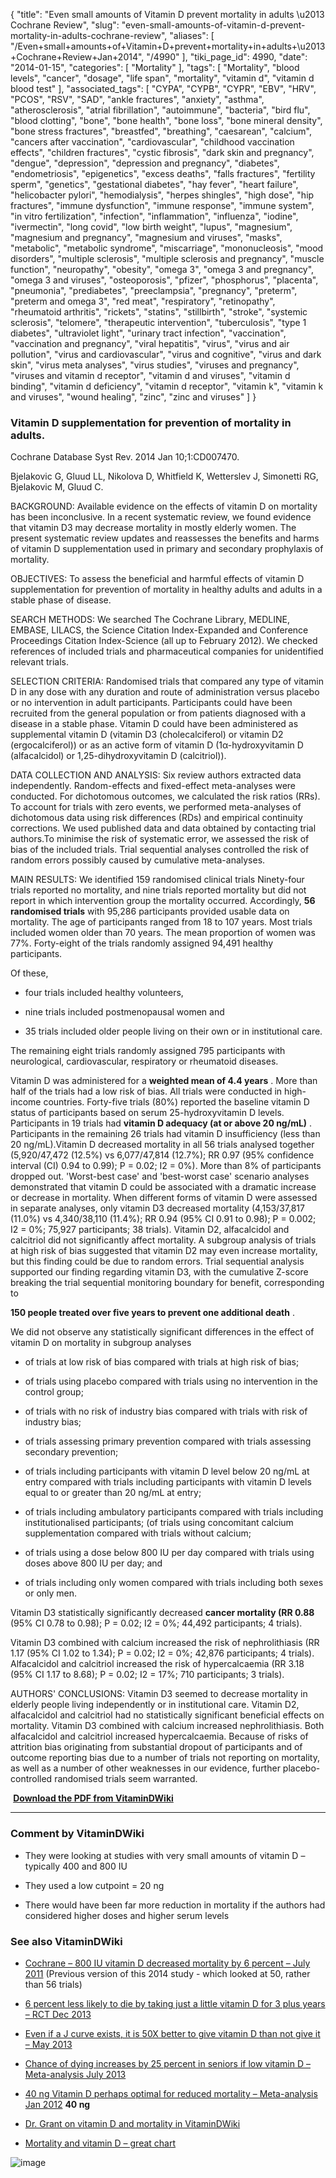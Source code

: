 {
    "title": "Even small amounts of Vitamin D prevent mortality in adults \u2013 Cochrane Review",
    "slug": "even-small-amounts-of-vitamin-d-prevent-mortality-in-adults-cochrane-review",
    "aliases": [
        "/Even+small+amounts+of+Vitamin+D+prevent+mortality+in+adults+\u2013+Cochrane+Review+Jan+2014",
        "/4990"
    ],
    "tiki_page_id": 4990,
    "date": "2014-01-15",
    "categories": [
        "Mortality"
    ],
    "tags": [
        "Mortality",
        "blood levels",
        "cancer",
        "dosage",
        "life span",
        "mortality",
        "vitamin d",
        "vitamin d blood test"
    ],
    "associated_tags": [
        "CYPA",
        "CYPB",
        "CYPR",
        "EBV",
        "HRV",
        "PCOS",
        "RSV",
        "SAD",
        "ankle fractures",
        "anxiety",
        "asthma",
        "atherosclerosis",
        "atrial fibrillation",
        "autoimmune",
        "bacteria",
        "bird flu",
        "blood clotting",
        "bone",
        "bone health",
        "bone loss",
        "bone mineral density",
        "bone stress fractures",
        "breastfed",
        "breathing",
        "caesarean",
        "calcium",
        "cancers after vaccination",
        "cardiovascular",
        "childhood vaccination effects",
        "children fractures",
        "cystic fibrosis",
        "dark skin and pregnancy",
        "dengue",
        "depression",
        "depression and pregnancy",
        "diabetes",
        "endometriosis",
        "epigenetics",
        "excess deaths",
        "falls fractures",
        "fertility sperm",
        "genetics",
        "gestational diabetes",
        "hay fever",
        "heart failure",
        "helicobacter pylori",
        "hemodialysis",
        "herpes shingles",
        "high dose",
        "hip fractures",
        "immune dysfunction",
        "immune response",
        "immune system",
        "in vitro fertilization",
        "infection",
        "inflammation",
        "influenza",
        "iodine",
        "ivermectin",
        "long covid",
        "low birth weight",
        "lupus",
        "magnesium",
        "magnesium and pregnancy",
        "magnesium and viruses",
        "masks",
        "metabolic",
        "metabolic syndrome",
        "miscarriage",
        "mononucleosis",
        "mood disorders",
        "multiple sclerosis",
        "multiple sclerosis and pregnancy",
        "muscle function",
        "neuropathy",
        "obesity",
        "omega 3",
        "omega 3 and pregnancy",
        "omega 3 and viruses",
        "osteoporosis",
        "pfizer",
        "phosphorus",
        "placenta",
        "pneumonia",
        "prediabetes",
        "preeclampsia",
        "pregnancy",
        "preterm",
        "preterm and omega 3",
        "red meat",
        "respiratory",
        "retinopathy",
        "rheumatoid arthritis",
        "rickets",
        "statins",
        "stillbirth",
        "stroke",
        "systemic sclerosis",
        "telomere",
        "therapeutic intervention",
        "tuberculosis",
        "type 1 diabetes",
        "ultraviolet light",
        "urinary tract infection",
        "vaccination",
        "vaccination and pregnancy",
        "viral hepatitis",
        "virus",
        "virus and air pollution",
        "virus and cardiovascular",
        "virus and cognitive",
        "virus and dark skin",
        "virus meta analyses",
        "virus studies",
        "viruses and pregnancy",
        "viruses and vitamin d receptor",
        "vitamin d and viruses",
        "vitamin d binding",
        "vitamin d deficiency",
        "vitamin d receptor",
        "vitamin k",
        "vitamin k and viruses",
        "wound healing",
        "zinc",
        "zinc and viruses"
    ]
}


### Vitamin D supplementation for prevention of mortality in adults.

Cochrane Database Syst Rev. 2014 Jan 10;1:CD007470. 

Bjelakovic G, Gluud LL, Nikolova D, Whitfield K, Wetterslev J, Simonetti RG, Bjelakovic M, Gluud C.

BACKGROUND: Available evidence on the effects of vitamin D on mortality has been inconclusive. In a recent systematic review, we found evidence that vitamin D3 may decrease mortality in mostly elderly women. The present systematic review updates and reassesses the benefits and harms of vitamin D supplementation used in primary and secondary prophylaxis of mortality.

OBJECTIVES: To assess the beneficial and harmful effects of vitamin D supplementation for prevention of mortality in healthy adults and adults in a stable phase of disease.

SEARCH METHODS: We searched The Cochrane Library, MEDLINE, EMBASE, LILACS, the Science Citation Index-Expanded and Conference Proceedings Citation Index-Science (all up to February 2012). We checked references of included trials and pharmaceutical companies for unidentified relevant trials.

SELECTION CRITERIA: Randomised trials that compared any type of vitamin D in any dose with any duration and route of administration versus placebo or no intervention in adult participants. Participants could have been recruited from the general population or from patients diagnosed with a disease in a stable phase. Vitamin D could have been administered as supplemental vitamin D (vitamin D3 (cholecalciferol) or vitamin D2 (ergocalciferol)) or as an active form of vitamin D (1α-hydroxyvitamin D (alfacalcidol) or 1,25-dihydroxyvitamin D (calcitriol)).

DATA COLLECTION AND ANALYSIS: Six review authors extracted data independently. Random-effects and fixed-effect meta-analyses were conducted. For dichotomous outcomes, we calculated the risk ratios (RRs). To account for trials with zero events, we performed meta-analyses of dichotomous data using risk differences (RDs) and empirical continuity corrections. We used published data and data obtained by contacting trial authors.To minimise the risk of systematic error, we assessed the risk of bias of the included trials. Trial sequential analyses controlled the risk of random errors possibly caused by cumulative meta-analyses.

MAIN RESULTS: We identified 159 randomised clinical trials Ninety-four trials reported no mortality, and nine trials reported mortality but did not report in which intervention group the mortality occurred. Accordingly,  **56 randomised trials**  with 95,286 participants provided usable data on mortality. The age of participants ranged from 18 to 107 years. Most trials included women older than 70 years. The mean proportion of women was 77%. Forty-eight of the trials randomly assigned 94,491 healthy participants. 

Of these, 

* four trials included healthy volunteers, 

* nine trials included postmenopausal women and 

* 35 trials included older people living on their own or in institutional care. 

The remaining eight trials randomly assigned 795 participants with neurological, cardiovascular, respiratory or rheumatoid diseases. 

Vitamin D was administered for a  **weighted mean of 4.4 years** . More than half of the trials had a low risk of bias. All trials were conducted in high-income countries. Forty-five trials (80%) reported the baseline vitamin D status of participants based on serum 25-hydroxyvitamin D levels. Participants in 19 trials had  **vitamin D adequacy (at or above 20 ng/mL)** . Participants in the remaining 26 trials had vitamin D insufficiency (less than 20 ng/mL).Vitamin D decreased mortality in all 56 trials analysed together (5,920/47,472 (12.5%) vs 6,077/47,814 (12.7%); RR 0.97 (95% confidence interval (CI) 0.94 to 0.99); P = 0.02; I2 = 0%). More than 8% of participants dropped out. 'Worst-best case' and 'best-worst case' scenario analyses demonstrated that vitamin D could be associated with a dramatic increase or decrease in mortality. When different forms of vitamin D were assessed in separate analyses, only vitamin D3 decreased mortality (4,153/37,817 (11.0%) vs 4,340/38,110 (11.4%); RR 0.94 (95% CI 0.91 to 0.98); P = 0.002; I2 = 0%; 75,927 participants; 38 trials). Vitamin D2, alfacalcidol and calcitriol did not significantly affect mortality. A subgroup analysis of trials at high risk of bias suggested that vitamin D2 may even increase mortality, but this finding could be due to random errors. Trial sequential analysis supported our finding regarding vitamin D3, with the cumulative Z-score breaking the trial sequential monitoring boundary for benefit, corresponding to

 **150 people treated over five years to prevent one additional death** . 

We did not observe any statistically significant differences in the effect of vitamin D on mortality in subgroup analyses 

* of trials at low risk of bias compared with trials at high risk of bias; 

* of trials using placebo compared with trials using no intervention in the control group; 

* of trials with no risk of industry bias compared with trials with risk of industry bias; 

* of trials assessing primary prevention compared with trials assessing secondary prevention; 

* of trials including participants with vitamin D level below 20 ng/mL at entry compared with trials including participants with vitamin D levels equal to or greater than 20 ng/mL at entry; 

* of trials including ambulatory participants compared with trials including institutionalised participants; (of trials using concomitant calcium supplementation compared with trials without calcium; 

* of trials using a dose below 800 IU per day compared with trials using doses above 800 IU per day; and 

* of trials including only women compared with trials including both sexes or only men. 

Vitamin D3 statistically significantly decreased  **cancer mortality (RR 0.88**  (95% CI 0.78 to 0.98); P = 0.02; I2 = 0%; 44,492 participants; 4 trials). 

Vitamin D3 combined with calcium increased the risk of nephrolithiasis (RR 1.17 (95% CI 1.02 to 1.34); P = 0.02; I2 = 0%; 42,876 participants; 4 trials). Alfacalcidol and calcitriol increased the risk of hypercalcaemia (RR 3.18 (95% CI 1.17 to 8.68); P = 0.02; I2 = 17%; 710 participants; 3 trials).

AUTHORS' CONCLUSIONS: Vitamin D3 seemed to decrease mortality in elderly people living independently or in institutional care. Vitamin D2, alfacalcidol and calcitriol had no statistically significant beneficial effects on mortality. Vitamin D3 combined with calcium increased nephrolithiasis. Both alfacalcidol and calcitriol increased hypercalcaemia. Because of risks of attrition bias originating from substantial dropout of participants and of outcome reporting bias due to a number of trials not reporting on mortality, as well as a number of other weaknesses in our evidence, further placebo-controlled randomised trials seem warranted.

 **<i class="fas fa-file-pdf" style="margin-right: 0.3em;"></i><a href="https://d378j1rmrlek7x.cloudfront.net/attachments/pdf/vitamin-d-supplementation-and-all-cause-mortality-the-cochrane-library-2014.pdf">Download the PDF from VitaminDWiki</a>** 

---

### Comment by VitaminDWiki

* They were looking at studies with very small amounts of vitamin D – typically 400 and 800 IU

* They used a low cutpoint = 20 ng

* There would have been far more reduction in mortality if the authors had considered higher doses and higher serum levels

### See also VitaminDWiki

* [Cochrane – 800 IU vitamin D decreased mortality by 6 percent – July 2011](/tags/cochrane-800-iu-vitamin-d-decreased-mortality-by-6-percent-july-2011.html) (Previous version of this 2014 study - which looked at 50, rather than 56 trials)

* [6 percent less likely to die by taking just a little vitamin D for 3 plus years – RCT Dec 2013](/posts/6-percent-less-likely-to-die-by-taking-just-a-little-vitamin-d-for-3-plus-years-rct)

* [Even if a J curve exists, it is 50X better to give vitamin D than not give it – May 2013](/posts/even-if-a-j-curve-exists-it-is-50x-better-to-give-vitamin-d-than-not-give-it)

* [Chance of dying increases by 25 percent in seniors if low vitamin D – Meta-analysis July 2013](/posts/chance-of-dying-increases-by-25-percent-in-seniors-if-low-vitamin-d-meta-analysis)

* [40 ng Vitamin D perhaps optimal for reduced mortality – Meta-analysis Jan 2012](/tags/40-ng-vitamin-d-perhaps-optimal-for-reduced-mortality-meta-analysis-jan-2012.html)  **40 ng** 

* [Dr. Grant on vitamin D and mortality in VitaminDWiki](/tags/dr-grant-on-vitamin-d-and-mortality-in-vitamindwiki.html)

* [Mortality and vitamin D – great chart](/tags/mortality-and-vitamin-d-great-chart.html)

<img src="/attachments/d3.mock.jpg" alt="image">